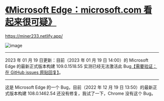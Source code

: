 # [《Microsoft Edge：microsoft.com 看起来很可疑》](https://github.com/miner233/blog/issues/6)

https://miner233.netlify.app/

![image](https://s1.vika.cn/space/2023/01/10/d9c6f68e34b04680b2968c2e029cdb42)

***

2023 年 01 月 19 日更新：目前（2023 年 01 月 19 日 14:00）的 Microsoft Edge 的最新正式版本构建 109.0.1518.55 实测已经无法激活此 Bug[【需要验证：在 GitHub issues 原贴回复】](https://github.com/miner233/blog/issues/6)。

***

这是 Microsoft Edge 的一个 Bug，目前（2022 年 12 月 19 日 13:50）的最新正式版本构建 108.0.1462.54 还没有修复，我试了一下，Chrome 没有这个 Bug。
